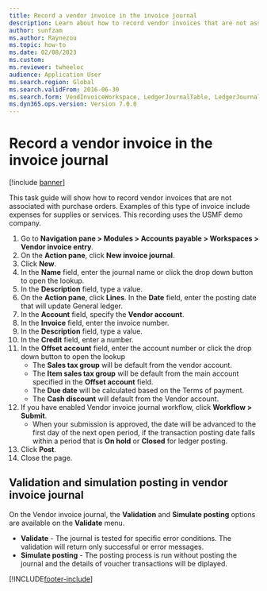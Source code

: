 ```yaml
--- 
title: Record a vendor invoice in the invoice journal
description: Learn about how to record vendor invoices that are not associated with purchase orders, including a step-by-step process. 
author: sunfzam
ms.author: Raynezou
ms.topic: how-to
ms.date: 02/08/2023
ms.custom:
ms.reviewer: twheeloc
audience: Application User 
ms.search.region: Global
ms.search.validFrom: 2016-06-30
ms.search.form: VendInvoiceWorkspace, LedgerJournalTable, LedgerJournalTransVendInvoice
ms.dyn365.ops.version: Version 7.0.0 
---
```


# Record a vendor invoice in the invoice journal

[!include [banner](../../includes/banner.md)]

This task guide will show how to record vendor invoices that are not associated with purchase orders. Examples of this type of invoice include expenses for supplies or services.  This recording uses the USMF demo company.

1. Go to **Navigation pane > Modules > Accounts payable > Workspaces > Vendor invoice entry**.
2. On the **Action pane**, click **New invoice journal**.
3. Click **New**.
4. In the **Name** field, enter the journal name or click the drop down button to open the lookup.
5. In the **Description** field, type a value.
6. On the **Action pane**, click **Lines**. In the **Date** field, enter the posting date that will update General ledger.  
7. In the **Account** field, specify the **Vendor account**.
8. In the **Invoice** field, enter the invoice number.
9. In the **Description** field, type a value.
10. In the **Credit** field, enter a number.
11. In the **Offset account** field, enter the account number or click the drop down button to open the lookup
    * The **Sales tax group** will be default from the vendor account.  
    * The **Item sales tax group** will be default from the main account specified in the **Offset account** field.  
    * The **Due date** will be calculated based on the Terms of payment.  
    * The **Cash discount** will default from the Vendor account.
12. If you have enabled Vendor invoice journal workflow, click **Workflow > Submit**.
    * When your submission is approved, the date will be advanced to the first day of the next open period, if the transaction posting date falls within a period that is **On hold** or **Closed** for ledger posting.
13. Click **Post**.
14. Close the page.

## Validation and simulation posting in vendor invoice journal

On the Vendor invoice journal, the **Validation** and **Simulate posting** options are available on the **Validate** menu. 
 - **Validate** -  The journal is tested for specific error conditions. The validation will return only successful or error messages. 
 - **Simulate posting** - The posting process is run without posting the journal and the details of voucher transactions will be diplayed. 


[!INCLUDE[footer-include](../../../includes/footer-banner.md)]

